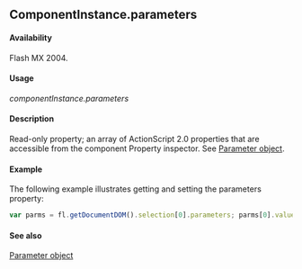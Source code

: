 ## ComponentInstance.parameters

#### Availability

Flash MX 2004.

#### Usage

*componentInstance.parameters*

#### Description

Read-only property; an array of ActionScript 2.0 properties that are accessible from the component Property inspector. See [Parameter object](../Parameter_object/Parameter_summary.md).

#### Example

The following example illustrates getting and setting the parameters property:

```javascript
var parms = fl.getDocumentDOM().selection[0].parameters; parms[0].value = "some value";
```

#### See also

[Parameter object](../Parameter_object/Parameter_summary.md)

